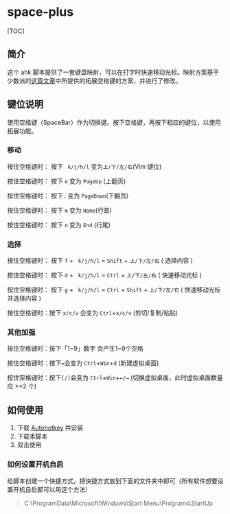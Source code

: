 # space-plus

[TOC]

## 简介

这个 ahk 脚本提供了一套键盘映射，可以在打字时快速移动光标。映射方案基于少数派的[这篇文章](https://sspai.com/post/57157)中所提供的拓展空格键的方案，并进行了修改。

## 键位说明

使用空格键（SpaceBar）作为切换键。按下空格键，再按下相应的键位，以使用拓展功能。

### 移动

按住空格键时： 按下 ` k/j/h/l` 变为`上/下/左/右`(Vim 键位)

按住空格键时： 按下 `o` 变为 `PageUp` (上翻页)

按住空格键时： 按下`.` 变为 `PageDown`(下翻页)

按住空格键时： 按下 `m` 变为 `Home`(行首)

按住空格键时： 按下 `n` 变为 `End` (行尾)

### 选择

按住空格键时： 按下 `f` + ` k/j/h/l` = `Shift` + `上/下/左/右` ( 选择内容 )

按住空格键时： 按下 `d` + ` k/j/h/l` = `Ctrl` + `上/下/左/右` ( 快速移动光标 )

按住空格键时： 按下 `g` + ` k/j/h/l` =  `Ctrl` + `Shift` + `上/下/左/右` ( 快速移动光标并选择内容 )

 按住空格键时：按下 `x/c/v` 会变为 `Ctrl`+`x/c/v` (剪切/复制/粘贴)  

### 其他加强

 按住空格键时：按下「1~9」数字 会产生1~9个空格 

 按住空格键时：按下`=`会变为 `Ctrl`+`Win`+`d` (新建虚拟桌面)

 按住空格键时：按下`[/]`会变为 `Ctrl`+`Win`+`←/→`  (切换虚拟桌面，此时虚拟桌面数量应 >=2 个)

## 如何使用

1. 下载 [Autohotkey](https://www.autohotkey.com/) 并安装
2. 下载本脚本
3. 双击使用

### 如何设置开机自启

给脚本创建一个快捷方式，把快捷方式放到下面的文件夹中即可（所有软件想要设置开机自启都可以用这个方法）

> C:\ProgramData\Microsoft\Windows\Start Menu\Programs\StartUp 